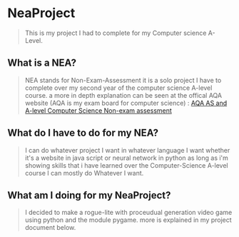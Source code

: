 # NeaProject

>This is my project I had to complete for my Computer science A-Level.

## What is a NEA?
> NEA stands for Non-Exam-Assessment it is a solo project I have to complete over my second year of the computer science A-level course.
> a more in depth explanation can be seen at the offical AQA website (AQA is my exam board for computer science) : 
[AQA AS and A-level Computer Science Non-exam assessment](https://www.aqa.org.uk/subjects/computer-science-and-it/as-and-a-level/computer-science-7516-7517/subject-content-a-level/non-exam-assessment-the-computing-practical-project)
## What do I have to do for my NEA?
>I can do whatever project I want in whatever language I want whether it's a website in java script or neural network in python as long as i'm showing skills that i have learned over the Computer-Science A-level course
>I can mostly do Whatever I want. 
## What am I doing for my NeaProject?
>I decided to make a rogue-lite with proceudual generation video game using python and the module pygame. more is explained in my project document
below.